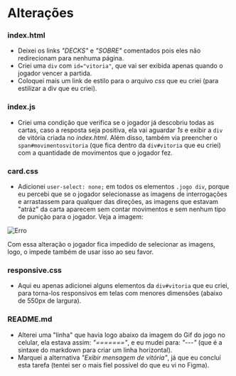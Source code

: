 # Alterações

### index.html

 * Deixei os links _"DECKS"_ e _"SOBRE"_ comentados pois eles não redirecionam para nenhuma página.
 * Criei uma `div` com `id="vitoria"`, que vai ser exibida apenas quando o jogador vencer a partida.
 * Coloquei mais um link de estilo para o arquivo _css_ que eu criei (para estilizar a div que eu criei).

### index.js

 * Criei uma condição que verifica se o jogador já descobriu todas as cartas, caso a resposta seja positiva, ela vai aguardar _1s_ e exibir a `div` de vitória criada no _index.html_. Além disso, também via preencher o `span#movimentosvitoria` (que fica dentro da `div#vitoria` que eu criei) com a quantidade de movimentos que o jogador fez.

### card.css

 * Adicionei `user-select: none;` em todos os elementos `.jogo div`, porque eu percebi que se o jogador selecionasse as imagens de interrogações e arrastassem para qualquer das direções, as imagens que estavam "atráz" da carta aparecem sem contar movimentos e sem nenhum tipo de punição para o jogador. Veja a imagem: 
 
 ![Erro](https://cdn.discordapp.com/attachments/672933215836569614/735986073552814211/unknown.png)

 Com essa alteração o jogador fica impedido de selecionar as imagens, logo, o impede também de usar isso ao seu favor.

### responsive.css

 * Aqui eu apenas adicionei alguns elementos da `div#vitoria` que eu criei, para torna-los responsivos em telas com menores dimensões (abaixo de 550px de largura).

### README.md

 * Alterei uma "linha" que havia logo abaixo da imagem do Gif do jogo no celular, ela estava assim: _"======="_, e eu mudei para: _"---"_ (que é a sintaxe do markdown para criar um linha horizontal).
 * Marquei a alternativa _"Exibir mensagem de vitória"_, já que eu concluí esta tarefa (tentei ser o mais fiel possível do que eu vi no Figma).